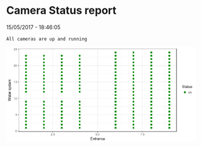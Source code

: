 Camera Status report
================
15/05/2017 - 18:46:05

    All cameras are up and running

![](camreport_files/figure-markdown_github/unnamed-chunk-2-1.png)

